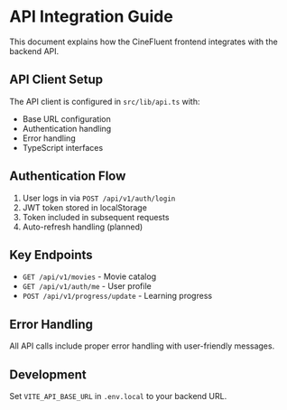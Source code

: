 # API Integration Guide

This document explains how the CineFluent frontend integrates with the backend API.

## API Client Setup

The API client is configured in `src/lib/api.ts` with:
- Base URL configuration
- Authentication handling
- Error handling
- TypeScript interfaces

## Authentication Flow

1. User logs in via `POST /api/v1/auth/login`
2. JWT token stored in localStorage
3. Token included in subsequent requests
4. Auto-refresh handling (planned)

## Key Endpoints

- `GET /api/v1/movies` - Movie catalog
- `GET /api/v1/auth/me` - User profile
- `POST /api/v1/progress/update` - Learning progress

## Error Handling

All API calls include proper error handling with user-friendly messages.

## Development

Set `VITE_API_BASE_URL` in `.env.local` to your backend URL.
